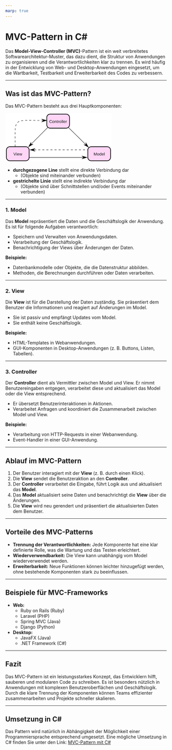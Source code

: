 ```yaml
---
marp: true
---
```

# MVC-Pattern in C#

Das **Model-View-Controller (MVC)**-Pattern ist ein weit verbreitetes Softwarearchitektur-Muster, das dazu dient, die Struktur von Anwendungen zu organisieren und die Verantwortlichkeiten klar zu trennen. Es wird häufig in der Entwicklung von Web- und Desktop-Anwendungen eingesetzt, um die Wartbarkeit, Testbarkeit und Erweiterbarkeit des Codes zu verbessern.

---

## Was ist das MVC-Pattern?

Das MVC-Pattern besteht aus drei Hauptkomponenten:

![Skizze](img/mvcpattern.png)

* **durchgezogene Line** stellt eine direkte Verbindung dar
  * (Objekte sind miteinander verbunden)
* **gestrichelte Linie** stellt eine indirekte Verbindung dar
  * (Objekte sind über Schnittstellen und/oder Events miteinander verbunden)

---

### 1. Model

Das **Model** repräsentiert die Daten und die Geschäftslogik der Anwendung. Es ist für folgende Aufgaben verantwortlich:

* Speichern und Verwalten von Anwendungsdaten.
* Verarbeitung der Geschäftslogik.
* Benachrichtigung der Views über Änderungen der Daten.

**Beispiele:**

* Datenbankmodelle oder Objekte, die die Datenstruktur abbilden.
* Methoden, die Berechnungen durchführen oder Daten verarbeiten.

---

### 2. View

Die **View** ist für die Darstellung der Daten zuständig. Sie präsentiert dem Benutzer die Informationen und reagiert auf Änderungen im Model.

* Sie ist passiv und empfängt Updates vom Model.
* Sie enthält keine Geschäftslogik.

**Beispiele:**

* HTML-Templates in Webanwendungen.
* GUI-Komponenten in Desktop-Anwendungen (z. B. Buttons, Listen, Tabellen).

---

### 3. Controller

Der **Controller** dient als Vermittler zwischen Model und View. Er nimmt Benutzereingaben entgegen, verarbeitet diese und aktualisiert das Model oder die View entsprechend.

* Er übersetzt Benutzerinteraktionen in Aktionen.
* Verarbeitet Anfragen und koordiniert die Zusammenarbeit zwischen Model und View.

**Beispiele:**

* Verarbeitung von HTTP-Requests in einer Webanwendung.
* Event-Handler in einer GUI-Anwendung.

---

## Ablauf im MVC-Pattern

1. Der Benutzer interagiert mit der **View** (z. B. durch einen Klick).
2. Die **View** sendet die Benutzeraktion an den **Controller**.
3. Der **Controller** verarbeitet die Eingabe, führt Logik aus und aktualisiert das **Model**.
4. Das **Model** aktualisiert seine Daten und benachrichtigt die **View** über die Änderungen.
5. Die **View** wird neu gerendert und präsentiert die aktualisierten Daten dem Benutzer.

---

## Vorteile des MVC-Patterns

* **Trennung der Verantwortlichkeiten:** Jede Komponente hat eine klar definierte Rolle, was die Wartung und das Testen erleichtert.
* **Wiederverwendbarkeit:** Die View kann unabhängig vom Model wiederverwendet werden.
* **Erweiterbarkeit:** Neue Funktionen können leichter hinzugefügt werden, ohne bestehende Komponenten stark zu beeinflussen.

---

## Beispiele für MVC-Frameworks

* **Web:**
  * Ruby on Rails (Ruby)
  * Laravel (PHP)
  * Spring MVC (Java)
  * Django (Python)
* **Desktop:**
  * JavaFX (Java)
  * .NET Framework (C#)

---

## Fazit

Das MVC-Pattern ist ein leistungsstarkes Konzept, das Entwicklern hilft, sauberen und modularen Code zu schreiben. Es ist besonders nützlich in Anwendungen mit komplexen Benutzeroberflächen und Geschäftslogik. Durch die klare Trennung der Komponenten können Teams effizienter zusammenarbeiten und Projekte schneller skalieren.

---

## Umsetzung in C#

Das Pattern wird natürlich in Abhängigkeit der Möglichkeit einer Programmiersprache entsprechend umgesetzt. Eine mögliche Umsetzung in C# finden Sie unter den Link: [MVC-Pattern mit C#](https://github.com/leoggehrer/MVCPattern)
